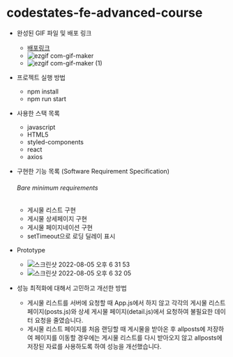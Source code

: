 # codestates-fe-advanced-course

- 완성된 GIF 파일 및 배포 링크
  - [배포링크](http://simple-post-bucket.s3-website.ap-northeast-2.amazonaws.com/posts)
  - ![ezgif com-gif-maker](https://user-images.githubusercontent.com/89420103/183052565-92f5a2ea-283f-4d80-9c7b-e2ab78cdf975.gif)
  - ![ezgif com-gif-maker (1)](https://user-images.githubusercontent.com/89420103/183052599-955328de-3b5a-42d8-8c27-9a4473b353a4.gif)
- 프로젝트 실행 방법
  - npm install
  - npm run start
- 사용한 스택 목록
  - javascript
  - HTML5
  - styled-components
  - react
  - axios
- 구현한 기능 목록 (Software Requirement Specification)
  ###### Bare minimum requirements
    - 게시물 리스트 구현
    - 게시물 상세페이지 구현
    - 게시물 페이지네이션 구현
    - setTimeout으로 로딩 딜레이 표시
- Prototype
  - ![스크린샷 2022-08-05 오후 6 31 53](https://user-images.githubusercontent.com/89420103/183048912-0ed9f5ef-f9d1-4e0a-aec1-f4f61ec92fc1.png)
  - ![스크린샷 2022-08-05 오후 6 32 05](https://user-images.githubusercontent.com/89420103/183048949-30d80989-0aa7-40c3-8ef0-bc36ec9186c8.png)

- 성능 최적화에 대해서 고민하고 개선한 방법
    - 게시물 리스트를 서버에 요청할 때 App.js에서 하지 않고 각각의 게시물 리스트 페이지(posts.js)와 상세 게시물 페이지(detail.js)에서 요청하여 불필요한 데이터 요청을 줄였습니다.
    - 게시물 리스트 페이지를 처음 랜딩할 때 게시물을 받아온 후 allposts에 저장하여 페이지를 이동할 경우에는 게시물 리스트를 다시 받아오지 않고 allposts에 저장된 자료를 사용하도록 하여 성능을 개선했습니다.
